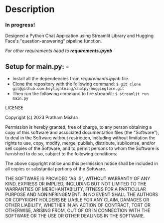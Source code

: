 # Description

### In progress!

Designed a Python Chat Appication using Streamlit Library and Hugging Face's "question-answering" pipeline function.

*For other requirements head to **requirements.ipynb***

## Setup for **main.py**: -

* Install all the dependencies from *requirements.ipynb* file.
* Clone the repository with the following command:
`
$ git clone git@github.com:heylightning/chatpy-huggingface.git
`
* Then run the following command to fire streamlit:
`
$ streamlit run main.py
`

LICENSE

Copyright (c) 2023 Pratham Mishra

Permission is hereby granted, free of charge, to any person obtaining a copy
of this software and associated documentation files (the "Software"), to deal
in the Software without restriction, including without limitation the rights
to use, copy, modify, merge, publish, distribute, sublicense, and/or sell
copies of the Software, and to permit persons to whom the Software is
furnished to do so, subject to the following conditions:

The above copyright notice and this permission notice shall be included in all
copies or substantial portions of the Software.

THE SOFTWARE IS PROVIDED "AS IS", WITHOUT WARRANTY OF ANY KIND, EXPRESS OR
IMPLIED, INCLUDING BUT NOT LIMITED TO THE WARRANTIES OF MERCHANTABILITY,
FITNESS FOR A PARTICULAR PURPOSE AND NONINFRINGEMENT. IN NO EVENT SHALL THE
AUTHORS OR COPYRIGHT HOLDERS BE LIABLE FOR ANY CLAIM, DAMAGES OR OTHER
LIABILITY, WHETHER IN AN ACTION OF CONTRACT, TORT OR OTHERWISE, ARISING FROM,
OUT OF OR IN CONNECTION WITH THE SOFTWARE OR THE USE OR OTHER DEALINGS IN THE
SOFTWARE.
